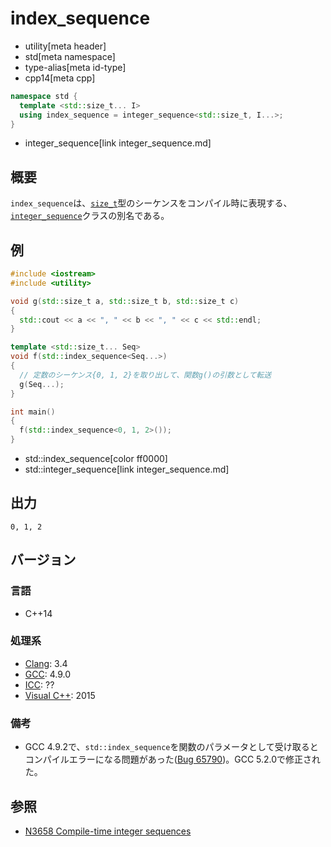 # index_sequence
* utility[meta header]
* std[meta namespace]
* type-alias[meta id-type]
* cpp14[meta cpp]

```cpp
namespace std {
  template <std::size_t... I>
  using index_sequence = integer_sequence<std::size_t, I...>;
}
```
* integer_sequence[link integer_sequence.md]

## 概要
`index_sequence`は、[`size_t`](/reference/cstddef/size_t.md)型のシーケンスをコンパイル時に表現する、[`integer_sequence`](integer_sequence.md)クラスの別名である。


## 例
```cpp example
#include <iostream>
#include <utility>

void g(std::size_t a, std::size_t b, std::size_t c)
{
  std::cout << a << ", " << b << ", " << c << std::endl;
}

template <std::size_t... Seq>
void f(std::index_sequence<Seq...>)
{
  // 定数のシーケンス{0, 1, 2}を取り出して、関数g()の引数として転送
  g(Seq...);
}

int main()
{
  f(std::index_sequence<0, 1, 2>());
}
```
* std::index_sequence[color ff0000]
* std::integer_sequence[link integer_sequence.md]

## 出力
```
0, 1, 2
```

## バージョン
### 言語
- C++14

### 処理系
- [Clang](/implementation.md#clang): 3.4
- [GCC](/implementation.md#gcc): 4.9.0
- [ICC](/implementation.md#icc): ??
- [Visual C++](/implementation.md#visual_cpp): 2015

### 備考
- GCC 4.9.2で、`std::index_sequence`を関数のパラメータとして受け取るとコンパイルエラーになる問題があった([Bug 65790](https://gcc.gnu.org/bugzilla/show_bug.cgi?id=65790))。GCC 5.2.0で修正された。


## 参照
- [N3658 Compile-time integer sequences](http://www.open-std.org/jtc1/sc22/wg21/docs/papers/2013/n3658.html)

